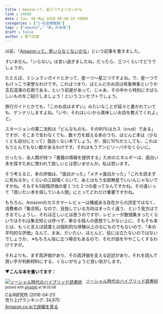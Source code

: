 ```yaml
---
title : Amazonって、星三つでよくないかな
link : 24696
date : Tue, 08 May 2018 00:46:19 +0000
categories : ["2-社会情報論"]
tags : ["amazon","「本」の未来"]
draft : false
author : 倉下忠憲
---
```


以前、「<a href="https://rashita.net/blog/?p=18184">Amazonって、星いらなくないかな</a>」という記事を書きました。

すいません。「いらない」は言い過ぎましたね。だったら、三つくらいでどうでしょうか。

たとえば、ミシュランガイドとかって、星一つ〜星三つですよね。で、星一つでもけっこう栄誉なわけです。これはつまり、ほとんどのお店は有象無象というか玉石混淆の石側である、という前提があって、じゃあ、その中から特別にすばらしいものをご紹介しましょう！というコンセプトでしょう。

旅行ガイドとかでも、「このお店はまずい」みたいなことが延々と書かれていても、ゲンナリしますよね。「いや、それはいいから美味しいお店を教えてくれよ」と。

スタージョンの第二法則は「どんなものも、その90%はカス（crud）である」ですが、そこまで言わなくても、数十万を超える本のうち、ほとんど本は（少なくとも自分にとって）面白くない本でしょう。が、仮に10%だとしても、これはもうとんでもない数があるわけです。それはもうアンビリーバボなくらいに。

だったら、全人類が持つ「書籍の情報を提供する」ためのエネルギーは、面白い本を探すために使われて欲しいとは思いませんか。私は思います。

そう考えると、本の評価は、「面白かった」「メチャ面白かった」「これを読まずに死ねるか」くらいの三段階くらいで、あとはもう全部無星でいいんじゃないですかね。そもそも5段階評価の星１つと２つの差ってなんですかね。その違いって「買いたい本を探している人間」にとってどれだけ重要ですかね。

もちろん、Amazonのカスタマーレビューは権威ある存在からの評定ではなく、消費者の「集合知」なので、目指している方向はまったく違う、という見方はできるでしょうし、それは正しいとは思うのですが、レビューが数個集まったくらいではそれは集合知とは呼べず、単なる個人の感想でしかない上に、そもそも本とは、もっと言えば読書とは個別的な体験以上のなにものでもないので、「本の平均的な評価」なんて、まあ、だいたい、ほとんど、役には立たないのではないでしょうか。
※もちろん役に立つ場合もあるので、それが話をややこしくするわけですが。

それよりも、まず高評価があり、その高評価を支える記述があり、それを読んで買い手が判断材料にする、くらいがちょうど良い気がします。

<strong>▼こんな本を書いてます：</strong>

<div class="amazlet-box" style="margin-bottom:0px;"><div class="amazlet-image" style="float:left;margin:0px 12px 1px 0px;"><a href="http://www.amazon.co.jp/exec/obidos/ASIN/B01EL08HS6/rashita1000-22/ref=nosim/" name="amazletlink" target="_blank"><img src="https://images-fe.ssl-images-amazon.com/images/I/51JnodMK-LL._SL160_.jpg" alt="ソーシャル時代のハイブリッド読書術" style="border: none;" /></a></div><div class="amazlet-info" style="line-height:120%; margin-bottom: 10px"><div class="amazlet-name" style="margin-bottom:10px;line-height:120%"><a href="http://www.amazon.co.jp/exec/obidos/ASIN/B01EL08HS6/rashita1000-22/ref=nosim/" name="amazletlink" target="_blank">ソーシャル時代のハイブリッド読書術</a><div class="amazlet-powered-date" style="font-size:80%;margin-top:5px;line-height:120%">posted with <a href="http://www.amazlet.com/" title="amazlet" target="_blank">amazlet</a> at 18.05.08</div></div><div class="amazlet-detail">C＆R研究所 (2016-04-21)<br />売り上げランキング: 34,870<br /></div><div class="amazlet-sub-info" style="float: left;"><div class="amazlet-link" style="margin-top: 5px"><a href="http://www.amazon.co.jp/exec/obidos/ASIN/B01EL08HS6/rashita1000-22/ref=nosim/" name="amazletlink" target="_blank">Amazon.co.jpで詳細を見る</a></div></div></div><div class="amazlet-footer" style="clear: left"></div></div>
